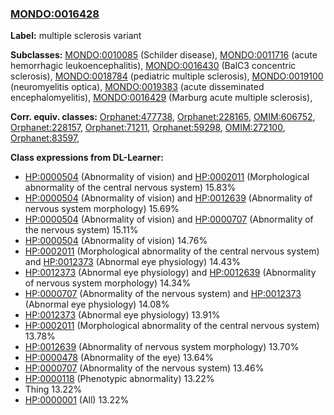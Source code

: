 
### [MONDO:0016428](http://purl.obolibrary.org/obo/MONDO_0016428)
**Label:** multiple sclerosis variant

**Subclasses:** [MONDO:0010085](http://purl.obolibrary.org/obo/MONDO_0010085) (Schilder disease), [MONDO:0011716](http://purl.obolibrary.org/obo/MONDO_0011716) (acute hemorrhagic leukoencephalitis), [MONDO:0016430](http://purl.obolibrary.org/obo/MONDO_0016430) (BalC3 concentric sclerosis), [MONDO:0018784](http://purl.obolibrary.org/obo/MONDO_0018784) (pediatric multiple sclerosis), [MONDO:0019100](http://purl.obolibrary.org/obo/MONDO_0019100) (neuromyelitis optica), [MONDO:0019383](http://purl.obolibrary.org/obo/MONDO_0019383) (acute disseminated encephalomyelitis), [MONDO:0016429](http://purl.obolibrary.org/obo/MONDO_0016429) (Marburg acute multiple sclerosis), 

**Corr. equiv. classes:** [Orphanet:477738](http://www.orpha.net/ORDO/Orphanet_477738), [Orphanet:228165](http://www.orpha.net/ORDO/Orphanet_228165), [OMIM:606752](http://purl.obolibrary.org/obo/OMIM_606752), [Orphanet:228157](http://www.orpha.net/ORDO/Orphanet_228157), [Orphanet:71211](http://www.orpha.net/ORDO/Orphanet_71211), [Orphanet:59298](http://www.orpha.net/ORDO/Orphanet_59298), [OMIM:272100](http://purl.obolibrary.org/obo/OMIM_272100), [Orphanet:83597](http://www.orpha.net/ORDO/Orphanet_83597), 

**Class expressions from DL-Learner:**

- [HP:0000504](http://purl.obolibrary.org/obo/HP_0000504) (Abnormality of vision) and [HP:0002011](http://purl.obolibrary.org/obo/HP_0002011) (Morphological abnormality of the central nervous system) 15.83%
- [HP:0000504](http://purl.obolibrary.org/obo/HP_0000504) (Abnormality of vision) and [HP:0012639](http://purl.obolibrary.org/obo/HP_0012639) (Abnormality of nervous system morphology) 15.69%
- [HP:0000504](http://purl.obolibrary.org/obo/HP_0000504) (Abnormality of vision) and [HP:0000707](http://purl.obolibrary.org/obo/HP_0000707) (Abnormality of the nervous system) 15.11%
- [HP:0000504](http://purl.obolibrary.org/obo/HP_0000504) (Abnormality of vision) 14.76%
- [HP:0002011](http://purl.obolibrary.org/obo/HP_0002011) (Morphological abnormality of the central nervous system) and [HP:0012373](http://purl.obolibrary.org/obo/HP_0012373) (Abnormal eye physiology) 14.43%
- [HP:0012373](http://purl.obolibrary.org/obo/HP_0012373) (Abnormal eye physiology) and [HP:0012639](http://purl.obolibrary.org/obo/HP_0012639) (Abnormality of nervous system morphology) 14.34%
- [HP:0000707](http://purl.obolibrary.org/obo/HP_0000707) (Abnormality of the nervous system) and [HP:0012373](http://purl.obolibrary.org/obo/HP_0012373) (Abnormal eye physiology) 14.08%
- [HP:0012373](http://purl.obolibrary.org/obo/HP_0012373) (Abnormal eye physiology) 13.91%
- [HP:0002011](http://purl.obolibrary.org/obo/HP_0002011) (Morphological abnormality of the central nervous system) 13.78%
- [HP:0012639](http://purl.obolibrary.org/obo/HP_0012639) (Abnormality of nervous system morphology) 13.70%
- [HP:0000478](http://purl.obolibrary.org/obo/HP_0000478) (Abnormality of the eye) 13.64%
- [HP:0000707](http://purl.obolibrary.org/obo/HP_0000707) (Abnormality of the nervous system) 13.46%
- [HP:0000118](http://purl.obolibrary.org/obo/HP_0000118) (Phenotypic abnormality) 13.22%
- Thing 13.22%
- [HP:0000001](http://purl.obolibrary.org/obo/HP_0000001) (All) 13.22%


